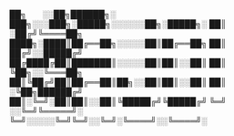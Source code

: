 

██╗  ░░██╗██████╗░  ███╗░░░███╗░█████╗░░░░░░██╗░█████╗░
██║  ░██╔╝╚════██╗  ████╗░████║██╔══██╗░░░░░██║██╔══██╗
██║  ██╔╝░░█████╔╝  ██╔████╔██║███████║░░░░░██║██║░░██║
██║  ╚██╗░░╚═══██╗  ██║╚██╔╝██║██╔══██║██╗░░██║██║░░██║
██║  ░╚██╗██████╔╝  ██║░╚═╝░██║██║░░██║╚█████╔╝╚█████╔╝
╚═╝  ░░╚═╝╚═════╝░  ╚═╝░░░░░╚═╝╚═╝░░╚═╝░╚════╝░░╚════╝░
